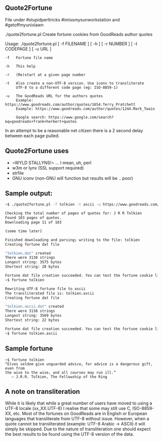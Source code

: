 
## Quote2Fortune

File under #stupidperltricks #imissmysunworkstation and #getoffmyunixlawn

./quote2fortune.pl 
    Create fortune cookies from GoodReads author quotes

Usage: ./quote2fortune.pl [ -f FILENAME ] [ -h ] [ -r NUMBER ] [ -t CODEPAGE ] [ -u URL ]

    -f   Fortune file name

    -h   This help

    -r   (Re)start at a given page number

    -t   Also create a non-UTF-8 version. Use iconv to transliterate
         UTF-8 to a different code page (eg: ISO-8859-1)

    -u   The GoodReads URL for the authors quotes
         Example: https://www.goodreads.com/author/quotes/1654.Terry_Pratchett
         Example: https://www.goodreads.com/author/quotes/1244.Mark_Twain

         Google search: https://www.google.com/search?&q=goodreads+frank+herbert+quotes

In an attempt to be a reasonable net citizen there is a 2 second delay between each
page pulled. 

## Quote2Fortune uses
* ~WYLD STALLYNS!~ ... I mean, uh, perl
* w3m or lynx (SSL support required)
* strfile
* GNU iconv (non-GNU will function but results will be .. poor)

## Sample output:

```bash
~$ ./quote2fortune.pl -f tolkien -t ascii -u https://www.goodreads.com/author/quotes/656983.J_R_R_Tolkien

Checking the total number of pages of quotes for: J R R Tolkien
Found 103 pages of quotes. 
Downloading page 11 of 103

(some time later)

Finished downloading and parsing; writing to the file: tolkien
Creating fortune dat file

"tolkien.dat" created
There were 3138 strings
Longest string: 3575 bytes
Shortest string: 28 bytes

Fortune dat file creation succeeded. You can test the fortune cookie like this:
~$ fortune tolkien

Rewriting UTF-8 fortune file to ascii
The transliterated file is: tolkien.ascii
Creating fortune dat file

"tolkien.ascii.dat" created
There were 3138 strings
Longest string: 3569 bytes
Shortest string: 22 bytes

Fortune dat file creation succeeded. You can test the fortune cookie like this:
~$ fortune tolkien.ascii
```

## Sample fortune

```
~$ fortune tolkien
“Elves seldom give unguarded advice, for advice is a dangerous gift, even from
the wise to the wise, and all courses may run ill.”
   ― J.R.R. Tolkien, The Fellowship of the Ring
```

## A note on transliteration

While it is likely that while a great number of users have moved to using a UTF-8 locale (xx_XX.UTF-8) I realise 
that some may still use C, ISO-8859-XX, etc. Most of the fortunes on GoodReads are in English or European languages 
that transliterate from UTF-8 without issue. However, when a quote cannot be transliterated (example: UTF-8 Arabic 
-> ASCII) it will simply be skipped. Due to the nature of transliteration one should expect the best results to be
found using the UTF-8 version of the data.

